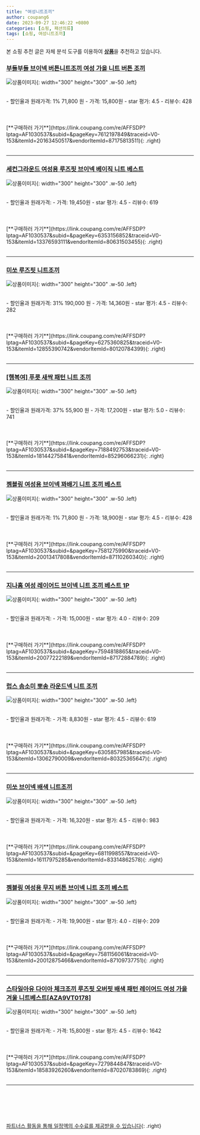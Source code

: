 ```yaml
---
title: "여성니트조끼"
author: coupang6
date: 2023-09-27 12:46:22 +0800
categories: [쇼핑, 패션의류]
tags: [쇼핑, 여성니트조끼]
---
```


본 쇼핑 추천 글은 자체 분석 도구를 이용하여 [**상품**](https://link.coupang.com/a/bao1ui)을 추천하고 있습니다.

### [부들부들 브이넥 버튼니트조끼 여성 가을 니트 버튼 조끼](https://link.coupang.com/re/AFFSDP?lptag=AF1030537&subid=&pageKey=7612197849&traceid=V0-153&itemId=20163450517&vendorItemId=87175813511)

![상품이미지](https://thumbnail9.coupangcdn.com/thumbnails/remote/230x230ex/image/vendor_inventory/9f7c/bc42e8186c35378f53f775c983e2012b2d952e22a346cee1da94cc77ced8.jpg){: width="300" height="300" .w-50 .left}


<br>
- 할인율과 원래가격: 1%  71,800   원
- 가격: 15,800원
- star 평가: 4.5
- 리뷰수: 428
<br>
<br>
<br>
<br>
[**구매하러 가기**](https://link.coupang.com/re/AFFSDP?lptag=AF1030537&subid=&pageKey=7612197849&traceid=V0-153&itemId=20163450517&vendorItemId=87175813511){: .right}
<br>
<br>

---

### [세컨그라운드 여성용 루즈핏 브이넥 베이직 니트 베스트](https://link.coupang.com/re/AFFSDP?lptag=AF1030537&subid=&pageKey=6353156852&traceid=V0-153&itemId=13376593111&vendorItemId=80631503455)

![상품이미지](https://thumbnail7.coupangcdn.com/thumbnails/remote/230x230ex/image/retail/images/2022/02/18/17/5/2e768d29-f1d9-4461-91e4-6b2d9a730038.jpg){: width="300" height="300" .w-50 .left}


<br>
- 할인율과 원래가격: 
- 가격: 19,450원
- star 평가: 4.5
- 리뷰수: 619
<br>
<br>
<br>
<br>
[**구매하러 가기**](https://link.coupang.com/re/AFFSDP?lptag=AF1030537&subid=&pageKey=6353156852&traceid=V0-153&itemId=13376593111&vendorItemId=80631503455){: .right}
<br>
<br>

---

### [미쏘 루즈핏 니트조끼](https://link.coupang.com/re/AFFSDP?lptag=AF1030537&subid=&pageKey=6275360825&traceid=V0-153&itemId=12855390742&vendorItemId=80120784399)

![상품이미지](https://thumbnail9.coupangcdn.com/thumbnails/remote/230x230ex/image/rs_quotation_api/7eqdqdcr/ae9bc1ce32f1440ba087fa72b2fe6986.jpg){: width="300" height="300" .w-50 .left}


<br>
- 할인율과 원래가격: 31%  190,000   원
- 가격: 14,360원
- star 평가: 4.5
- 리뷰수: 282
<br>
<br>
<br>
<br>
[**구매하러 가기**](https://link.coupang.com/re/AFFSDP?lptag=AF1030537&subid=&pageKey=6275360825&traceid=V0-153&itemId=12855390742&vendorItemId=80120784399){: .right}
<br>
<br>

---

### [[행복여] 푸릇 새싹 패턴 니트 조끼](https://link.coupang.com/re/AFFSDP?lptag=AF1030537&subid=&pageKey=7188492753&traceid=V0-153&itemId=18144275841&vendorItemId=85296066231)

![상품이미지](https://thumbnail9.coupangcdn.com/thumbnails/remote/230x230ex/image/vendor_inventory/f45c/5f57025af8b62316bb50f9e9ca88332d2da7bb1bdf3ccce5b65d0acc456f.jpg){: width="300" height="300" .w-50 .left}


<br>
- 할인율과 원래가격: 37%  55,900   원
- 가격: 17,200원
- star 평가: 5.0
- 리뷰수: 741
<br>
<br>
<br>
<br>
[**구매하러 가기**](https://link.coupang.com/re/AFFSDP?lptag=AF1030537&subid=&pageKey=7188492753&traceid=V0-153&itemId=18144275841&vendorItemId=85296066231){: .right}
<br>
<br>

---

### [젬블링 여성용 브이넥 꽈배기 니트 조끼 베스트](https://link.coupang.com/re/AFFSDP?lptag=AF1030537&subid=&pageKey=7581275990&traceid=V0-153&itemId=20013417808&vendorItemId=87110260340)

![상품이미지](https://thumbnail8.coupangcdn.com/thumbnails/remote/230x230ex/image/retail/images/2023/09/07/12/5/dbd73175-6766-435e-a30b-5bc3f3fa9a38.jpg){: width="300" height="300" .w-50 .left}


<br>
- 할인율과 원래가격: 1%  71,800   원
- 가격: 18,900원
- star 평가: 4.5
- 리뷰수: 428
<br>
<br>
<br>
<br>
[**구매하러 가기**](https://link.coupang.com/re/AFFSDP?lptag=AF1030537&subid=&pageKey=7581275990&traceid=V0-153&itemId=20013417808&vendorItemId=87110260340){: .right}
<br>
<br>

---

### [지나홈 여성 레이어드 브이넥 니트 조끼 베스트 1P](https://link.coupang.com/re/AFFSDP?lptag=AF1030537&subid=&pageKey=7594818865&traceid=V0-153&itemId=20077222189&vendorItemId=87172884789)

![상품이미지](https://thumbnail6.coupangcdn.com/thumbnails/remote/230x230ex/image/vendor_inventory/281d/9e8c3fd26fd41ce8b9d3995107df8cf2a38ed6f5394841e0d72993c324e3.jpg){: width="300" height="300" .w-50 .left}


<br>
- 할인율과 원래가격: 
- 가격: 15,000원
- star 평가: 4.0
- 리뷰수: 209
<br>
<br>
<br>
<br>
[**구매하러 가기**](https://link.coupang.com/re/AFFSDP?lptag=AF1030537&subid=&pageKey=7594818865&traceid=V0-153&itemId=20077222189&vendorItemId=87172884789){: .right}
<br>
<br>

---

### [럽스 솜소미 뽀송 라운드넥 니트 조끼](https://link.coupang.com/re/AFFSDP?lptag=AF1030537&subid=&pageKey=6305857985&traceid=V0-153&itemId=13062790009&vendorItemId=80325365647)

![상품이미지](https://thumbnail7.coupangcdn.com/thumbnails/remote/230x230ex/image/rs_quotation_api/mkw0s1sh/80bc5cb16c10432ab172dc23de6a162e.jpg){: width="300" height="300" .w-50 .left}


<br>
- 할인율과 원래가격: 
- 가격: 8,830원
- star 평가: 4.5
- 리뷰수: 619
<br>
<br>
<br>
<br>
[**구매하러 가기**](https://link.coupang.com/re/AFFSDP?lptag=AF1030537&subid=&pageKey=6305857985&traceid=V0-153&itemId=13062790009&vendorItemId=80325365647){: .right}
<br>
<br>

---

### [미쏘 브이넥 배색 니트조끼](https://link.coupang.com/re/AFFSDP?lptag=AF1030537&subid=&pageKey=6811998557&traceid=V0-153&itemId=16117975285&vendorItemId=83314862578)

![상품이미지](https://thumbnail8.coupangcdn.com/thumbnails/remote/230x230ex/image/rs_quotation_api/qpasywfd/9661c2c0701140509d4bead412b4337d.jpg){: width="300" height="300" .w-50 .left}


<br>
- 할인율과 원래가격: 
- 가격: 16,320원
- star 평가: 4.5
- 리뷰수: 983
<br>
<br>
<br>
<br>
[**구매하러 가기**](https://link.coupang.com/re/AFFSDP?lptag=AF1030537&subid=&pageKey=6811998557&traceid=V0-153&itemId=16117975285&vendorItemId=83314862578){: .right}
<br>
<br>

---

### [젬블링 여성용 무지 버튼 브이넥 니트 조끼 베스트](https://link.coupang.com/re/AFFSDP?lptag=AF1030537&subid=&pageKey=7581156061&traceid=V0-153&itemId=20012875466&vendorItemId=87109737751)

![상품이미지](https://thumbnail10.coupangcdn.com/thumbnails/remote/230x230ex/image/retail/images/2023/09/07/11/3/e293b6ee-4d22-4f1a-89bc-a04acaaa2a94.jpg){: width="300" height="300" .w-50 .left}


<br>
- 할인율과 원래가격: 
- 가격: 19,900원
- star 평가: 4.0
- 리뷰수: 209
<br>
<br>
<br>
<br>
[**구매하러 가기**](https://link.coupang.com/re/AFFSDP?lptag=AF1030537&subid=&pageKey=7581156061&traceid=V0-153&itemId=20012875466&vendorItemId=87109737751){: .right}
<br>
<br>

---

### [스타일아유 다이아 체크조끼 루즈핏 오버핏 배색 패턴 레이어드 여성 가을 겨울 니트베스트[AZA9VT0178]](https://link.coupang.com/re/AFFSDP?lptag=AF1030537&subid=&pageKey=7279844847&traceid=V0-153&itemId=18583926260&vendorItemId=87020783869)

![상품이미지](https://thumbnail8.coupangcdn.com/thumbnails/remote/230x230ex/image/vendor_inventory/6afa/8565b45922333689833547e56dcc20d67e2d1ef81f5a353246e454c090ae.jpg){: width="300" height="300" .w-50 .left}


<br>
- 할인율과 원래가격: 
- 가격: 15,800원
- star 평가: 4.5
- 리뷰수: 1642
<br>
<br>
<br>
<br>
[**구매하러 가기**](https://link.coupang.com/re/AFFSDP?lptag=AF1030537&subid=&pageKey=7279844847&traceid=V0-153&itemId=18583926260&vendorItemId=87020783869){: .right}
<br>
<br>

---
<br><br><br><br><br> [파트너스 활동을 통해 일정액의 수수료를 제공받을 수 있습니다](https://link.coupang.com/a/bao1ui){: .right}